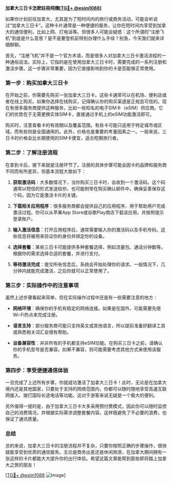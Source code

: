 **加拿大三日卡怎麽註冊飛機[[TG💪+ @esim1088](https://t.me/s/esim1088)]**

如果你计划前往加拿大，尤其是为了短时间内的旅行或商务活动，可能会听说过“加拿大三日卡”。这种卡片通常是一种便捷的服务，让你在短时间内享受到加拿大的通信便利，比如上网、打电话等。但很多人可能会疑惑：这个所谓的“注册飞机”到底是什么意思？是不是要登机前特别办理什么手续？别急，今天我们就来详细聊聊。

首先，“注册飞机”并不是一个官方术语，而是很多人对加拿大三日卡激活流程的一种通俗说法。实际上，它指的是在使用加拿大三日卡时，需要完成的一系列注册和激活步骤。这一步骤非常重要，因为它直接影响到你的卡是否能够正常使用。

### **第一步：购买加拿大三日卡**
在开始之前，你需要先购买一张加拿大三日卡。这些卡通常可以在机场、便利店或者在线上购买。如果你选择在线购买，记得确认你的购买渠道是正规且可信的。现在有很多服务商提供这种服务，比如一些知名的电子SIM卡（eSIM）供应商。它们的优势在于无需更换实体SIM卡，直接通过手机上的eSIM功能激活即可。

购买时，注意查看卡的有效期以及覆盖范围。有些卡可能只适用于特定城市或区域，而有些则是全国通用的。此外，价格也是重要的考量因素之一。一般来说，三日卡的价格会比长期使用的SIM卡便宜，适合短期旅行者。

### **第二步：了解注册流程**
在拿到卡后，接下来就是注册环节了。注册的具体步骤可能会因卡的品牌和服务商不同而有所差异，但基本流程大致如下：

1. **获取激活码**：大多数情况下，当你购买三日卡时，会收到一个激活码。这个码通常以短信的形式发送给你，也可能附带在购买确认邮件中。确保妥善保存这个码，因为它是激活卡片的关键。

2. **下载相关应用程序**：很多服务商都会提供自己的应用程序，用于帮助用户完成激活过程。你可以从苹果App Store或谷歌Play商店下载该应用，并按照提示登录账户。

3. **输入激活信息**：打开应用程序后，通常需要输入你的激活码以及手机号码。这些信息将被用来验证你的身份并绑定你的设备。

4. **选择套餐**：某些三日卡可能提供多种套餐选择，例如流量包、通话分钟数等。根据你的需求选择合适的套餐，并进行支付。

5. **等待激活完成**：提交所有信息后，系统会开始处理你的请求。一般情况下，几分钟内就能完成激活，之后你就可以正常使用了。

### **第三步：实际操作中的注意事项**
虽然上述步骤看起来简单，但在实际操作过程中还是有一些需要注意的地方：

- **网络环境**：确保你的手机有稳定的网络连接。如果是在国外，可能需要先借Wi-Fi热点来完成注册。
  
- **语言支持**：部分服务商可能只支持英文或其他语言，所以提前准备好翻译工具或熟悉相关词汇会很有帮助。

- **设备兼容性**：并非所有的手机都支持eSIM功能。在购买三日卡之前，请确认你的手机型号是否兼容。如果不兼容，则可能需要考虑其他方式来使用该服务。

### **第四步：享受便捷通信体验**
一旦完成了上述所有步骤，你就成功激活了加拿大三日卡！此时，无论是在加拿大境内还是其他国家，只要处于支持的网络范围内，你都可以随时随地享受高速互联网接入、拨打国际长途电话等功能。这对于游客来说无疑是一个极大的便利。

另外值得一提的是，由于加拿大三日卡大多采用预付费模式，因此你可以随时监控自己的消费情况，并根据实际需求调整套餐内容。这样既避免了不必要的浪费，也保证了通讯质量。

### **总结**
总的来说，加拿大三日卡的注册流程并不复杂，只要你按照正确的步骤操作，很快就能享受到优质的通信服务。无论是商务出差还是休闲旅游，在加拿大期间拥有一张这样的卡片都能大大提升你的出行体验。希望这篇文章能帮到那些即将踏上加拿大之旅的朋友！

[[TG💪+ @esim1088](https://t.me/s/esim1088) ![Image](https://i.postimg.cc/4NQfJmqS/Snipaste-2025-05-13-00-14-12.png)]